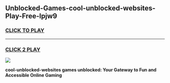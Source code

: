 
## Unblocked-Games-cool-unblocked-websites-Play-Free-lpjw9
<h3>
<a href="https://premium76.site?title=cool-unblocked-websites&ref=12A">CLICK TO PLAY</a></h3>
<hr>

<h3>
<a href="https://premium76.site?title=cool-unblocked-websites&ref=12A">CLICK 2 PLAY</a>
  
</h3>

<a href="https://premium76.site?title=cool-unblocked-websites&ref=12A"><img src="https://clearcache.store/games.png"></a>


**cool-unblocked-websites games unblocked: Your Gateway to Fun and Accessible Online Gaming**
